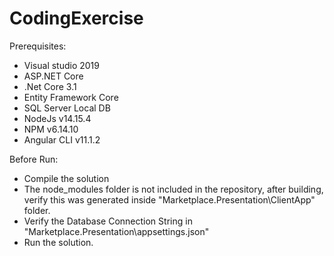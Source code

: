 # CodingExercise
Prerequisites:
- Visual studio 2019
- ASP.NET Core
- .Net Core 3.1
- Entity Framework Core
- SQL Server Local DB
- NodeJs v14.15.4 
- NPM v6.14.10
- Angular CLI v11.1.2

Before Run:
- Compile the solution
- The node_modules folder is not included in the repository, after building, verify this was generated inside "Marketplace.Presentation\ClientApp" folder.
- Verify the Database Connection String in "Marketplace.Presentation\appsettings.json"
- Run the solution.

